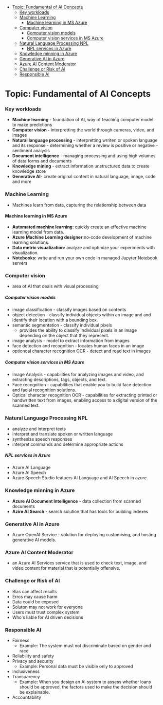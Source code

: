 - [Topic: Fundamental of AI Concepts](#topic-fundamental-of-ai-concepts)
    - [Key workloads](#key-workloads)
    - [Machine Learning](#machine-learning)
      - [Machine learning in MS Azure](#machine-learning-in-ms-azure)
    - [Computer vision](#computer-vision)
        - [Computer vision models](#computer-vision-models)
        - [Computer vision services in MS Azure](#computer-vision-services-in-ms-azure)
    - [Natural Language Processing NPL](#natural-language-processing-npl)
        - [NPL services in Azure](#npl-services-in-azure)
    - [Knowledge minning in Azure](#knowledge-minning-in-azure)
    - [Generative AI in Azure](#generative-ai-in-azure)
    - [Azure AI Content Moderator](#azure-ai-content-moderator)
    - [Challenge or Risk of AI](#challenge-or-risk-of-ai)
    - [Responsible AI](#responsible-ai)

# Topic: Fundamental of AI Concepts

### Key workloads
- **Machine learning -** foundation of AI, way of teaching computer model to make predictions
- **Computer vision -** interpretting the world through cameras, video, and images
- **Natural language processing** - interpretting wrriten or spoken language and its response
      - determining whether a review is  positive or negative 
      - sentiment analysis
- **Document intelligence** - managing processing and using high volumes of data forms and documents
- **Knowledge mining** - extract information unstructured data to create knowledge store
- **Generative AI**- create original content in natural language, image, code and more

### Machine Learning
- Machines learn from data, capturing the relationship between data

#### Machine learning in MS Azure
- **Automated machine learning:** quickly create an effective machine learning model from data.
- **Azure Machine Learning designer**:no-code development of machine learning solutions.
- **Data metric visualization:** analyze and optimize your experiments with visualization.
- **Notebooks:** write and run your own code in managed Jupyter Notebook servers 

### Computer vision
- area of AI that deals with visual processing

##### Computer vision models
- image classification - classify images based on contents
- object detection - classify individual objects within an image and and identify their location with a bounding box.
- semantic segmentation - classify individual pixels
    - provides the ability to classify individual pixels in an image depending on the object that they represent.
- image analysis - model to extract information from images
- face detection and recognition - locates human faces in an image
- optioncal character recognition OCR - detect and read text in images

##### Computer vision services in MS Azure
- Image Analysis
      - capabilities for analyzing images and video, and extracting descriptions, tags, objects, and text.
- Face recognition
      - capabilities that enable you to build face detection and facial recognition solutions.
- Optical character recognition OCR
      - capabilities for extracting printed or handwritten text from images, enabling access to a digital version of the scanned text.

### Natural Language Processing NPL
- analyze and interpret texts
- interpret and translate spoken or written language
- synthesize speech responses
- interpret commands and determine appropriate actions
  
##### NPL services in Azure
- Azure AI Language
- Azure AI Speech
- Azure Speech Studio featuers AI Language and AI Speech in azure.
  
### Knowledge minning in Azure
- **Azure AI Document Intelligence** - data collection from scanned documents
- **Azire AI Search** - search solution that has tools for building indexes
  
### Generative AI in Azure
- Azure OpenAI Service - solution for deploying customising, and hosting generative AI models.

### Azure AI Content Moderator 
- an Azure AI Services service that is used to check text, image, and video content for material that is potentially offensive.

### Challenge or Risk of AI
- Bias can affect results
- Erros may cause harm
- Data could be exposed
- Soluton may not work for everyone
- Users must trust complex system
- Who's liable for AI driven decisions

### Responsible AI
- Fairness
    - Example: The system must not discriminate based on gender and race
- Reliability and safety
- Privacy and security 
    - Example: Personal data must be visible only to approved
- Inclusiveness
- Transparency
    - Example: When you design an AI system to assess whether loans should be approved, the factors used to make the decision should be explainable.
- Accountability